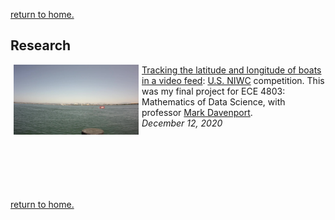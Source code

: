 [return to home.](/index.md)

## Research
<a href="/assets/pdf/ECE_4803_Final_Project.pdf"><img src="/assets/img/artifacts/ai_tracks.jpg" width="200" align="left" hspace="5"></a>
<td class="detail"><p><a href="/assets/pdf/ECE_4803_Final_Project.pdf">Tracking the latitude and longitude of boats in a video feed</a>: <a href="https://www.niwcpacific.navy.mil">U.S. NIWC</a> competition. This was my final project for ECE 4803: Mathematics of Data Science, with professor <a href="https://mdav.ece.gatech.edu/index.html">Mark Davenport</a>.<br />
  <i>December 12, 2020</i><br /></p>

<br/><br/><br/><br/><br/>

[return to home.](/index.html)
